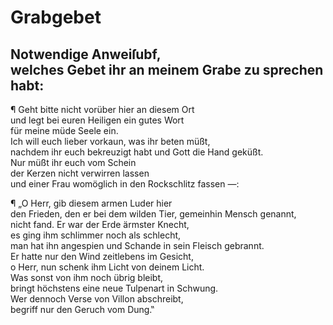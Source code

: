 # Grabgebet

<a name="148"></a>
## Notwendige Anweiſubf, <br />welches Gebet ihr an meinem Grabe zu sprechen habt:

¶ Geht bitte nicht vorüber hier an diesem Ort  
und legt bei euren Heiligen ein gutes Wort  
für meine müde Seele ein.  
Ich will euch lieber vorkaun, was ihr beten müßt,  
nachdem ihr euch bekreuzigt habt und Gott die Hand geküßt.  
Nur müßt ihr euch vom Schein  
der Kerzen nicht verwirren lassen  
und einer Frau womöglich in den Rockschlitz fassen —:

¶ „O Herr, gib diesem armen Luder hier  
den Frieden, den er bei dem wilden Tier, 
gemeinhin Mensch genannt,  
nicht fand. Er war der Erde ärmster Knecht,  
es ging ihm schlimmer noch als schlecht,  
man hat ihn angespien und Schande in sein Fleisch gebrannt.  
Er hatte nur den Wind zeitlebens im Gesicht,  
o Herr, nun schenk ihm Licht von deinem Licht.  
Was sonst von ihm noch übrig bleibt,  
bringt höchstens eine neue Tulpenart in Schwung.  
Wer dennoch Verse von Villon abschreibt,  
begriff nur den Geruch vom Dung.‟
